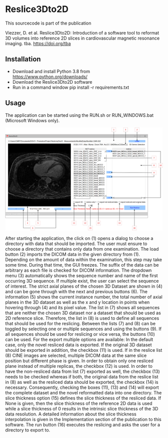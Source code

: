 # Reslice3Dto2D

This sourcecode is part of the publication

Viezzer, D. et al. Reslice3Dto2D: Introduction of a software tool to reformat 3D volumes into reference 2D slices in 
cardiovascular magnetic resonance imaging. tba. https://doi.org/tba

## Installation
- Download and install Python 3.8 from https://www.python.org/downloads/
- Download the Reslice3Dto2D software
- Run in a command window pip install -r requirements.txt 

## Usage
The application can be started using the RUN.sh or RUN_WINDOWS.bat (Microsoft Windows only).

![Screenshot](GUI.jpg)

After starting the application, the click on (1) opens a dialog to choose a directory with data that should be imported. The user must ensure to choose a directory that contains only data from one examination. The load button (2) imports the DICOM data in the given directory from (1). Depending on the amount of data within the examination, this step may take some time. During that time, the GUI freezes. The suffix of the data can be arbitrary as each file is checked for DICOM information. The dropdown menu (3) automatically shows the sequence number and name of the first occurring 3D sequence. If multiple exist, the user can select the sequence of interest. The strict axial planes of the chosen 3D Dataset are shown in (4) and can be gone through with the next and previous buttons (6). The information (5) shows the current instance number, the total number of axial planes in the 3D dataset as well as the x and y location in points when hovering through (4) and its pixel value. The list in (7) shows all sequences that are neither the chosen 3D dataset nor a dataset that should be used as 2D reference slice. Therefore, the list in (8) is used to define all sequences that should be used for the reslicing. Between the lists (7) and (8) can be toggled by selecting one or multiple sequences and using the buttons (9). If all sequences should be used for reslicing or vice versa, the buttons (10) can be used.
For the export multiple options are available: In the default case, only the novel resliced data is exported. If the original 3D dataset should be exported in addition, the checkbox (11) is used. If in the reslice list (8) CINE images are selected, multiple DICOM data at the same slice position but different phase is given. In order to obtain only one resliced plane instead of multiple replicas, the checkbox (12) is used. In order to have the non-resliced data from list (7) exported as well, the checkbox (13) needs to be checked whereas if both, the original data from the reslice list in (8) as well as the resliced data should be exported, the checkbox (14) is necessary. Consequently, checking the boxes (11), (13) and (14) will export the complete dataset and the novel reformatted data into one directory.
The slice thickness option (15) defines the slice thickness of the resliced data. If None is given, then the slice thickness of the reference 2D data is used while a slice thickness of 0 results in the intrinsic slice thickness of the 3D data resolution. A detailed information about the slice thickness interpolation is given in the Implementation section of the publication to this software. The run button (16) executes the reslicing and asks the user for a directory to export to.

